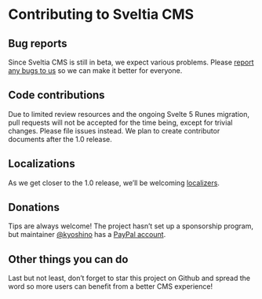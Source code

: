 # Contributing to Sveltia CMS

## Bug reports

Since Sveltia CMS is still in beta, we expect various problems. Please [report any bugs to us](https://github.com/sveltia/sveltia-cms/issues) so we can make it better for everyone.

## Code contributions

Due to limited review resources and the ongoing Svelte 5 Runes migration, pull requests will not be accepted for the time being, except for trivial changes. Please file issues instead. We plan to create contributor documents after the 1.0 release.

## Localizations

As we get closer to the 1.0 release, we’ll be welcoming [localizers](https://github.com/sveltia/sveltia-cms/blob/main/src/lib/locales/README.md).

## Donations

Tips are always welcome! The project hasn’t set up a sponsorship program, but maintainer [@kyoshino](https://github.com/kyoshino) has a [PayPal account](https://paypal.me/kohei).

## Other things you can do

Last but not least, don’t forget to star this project on Github and spread the word so more users can benefit from a better CMS experience!
